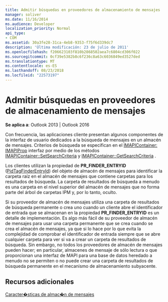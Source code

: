 ```yaml
---
title: Admitir búsquedas en proveedores de almacenamiento de mensajes
manager: soliver
ms.date: 11/16/2014
ms.audience: Developer
localization_priority: Normal
api_type:
- COM
ms.assetid: 30a3fe28-31ca-4eb8-9353-f75f6d339dc7
description: 'Última modificación: 23 de julio de 2011'
ms.openlocfilehash: f206623103f810b2868502aea7c6804cd306f022
ms.sourcegitcommit: 0cf39e5382b8c6f236c8a63c6036849ed3527ded
ms.translationtype: MT
ms.contentlocale: es-ES
ms.lasthandoff: 08/23/2018
ms.locfileid: "22573197"
---
```

# <a name="supporting-searches-in-message-store-providers"></a>Admitir búsquedas en proveedores de almacenamiento de mensajes

  
  
**Se aplica a**: Outlook 2013 | Outlook 2016 
  
Con frecuencia, las aplicaciones cliente presentan algunos componentes de la interfaz de usuario dedicados a la búsqueda de mensajes en un almacén de mensajes. Criterios de búsqueda se especifican en el [IMAPIContainer: IMAPIProp](imapicontainerimapiprop.md) interfaz por medio de los métodos [IMAPIContainer::SetSearchCriteria](imapicontainer-setsearchcriteria.md) y [IMAPIContainer::GetSearchCriteria](imapicontainer-getsearchcriteria.md) . 
  
Los clientes utilizan la propiedad de **PR_FINDER_ENTRYID** ([PidTagFinderEntryId](pidtagfinderentryid-canonical-property.md)) del objeto de almacén de mensajes para identificar la carpeta raíz en el almacén de mensajes que contiene carpetas para los resultados de búsqueda. La carpeta de resultados de búsqueda a menudo es una carpeta en el nivel superior del almacén de mensajes que no forma parte del árbol de carpetas IPM y, por lo tanto, oculto.
  
Si su proveedor de almacén de mensajes utiliza una carpeta de resultados de búsqueda permanente o crea uno cuando un cliente abre el identificador de entrada que se almacenan en la propiedad **PR_FINDER_ENTRYID** es un detalle de implementación. Es algo más fácil de su proveedor de almacén de mensajes para usar una carpeta permanente que se crea cuando se crea el almacén de mensajes, ya que si lo hace por lo que evita la complejidad de comprobar el identificador de entrada siempre que se abre cualquier carpeta para ver si va a crear un carpeta de resultados de búsqueda. Sin embargo, no todos los proveedores de almacén de mensajes pueden hacer; en particular, almacenes de mensaje de sólo lectura o que proporcionan una interfaz de MAPI para una base de datos heredado a menudo no se permiten o no puede crear una carpeta de resultados de búsqueda permanente en el mecanismo de almacenamiento subyacente. 
  
## <a name="see-also"></a>Recursos adicionales



[Caracter�sticas de almac�n de mensajes](message-store-features.md)

